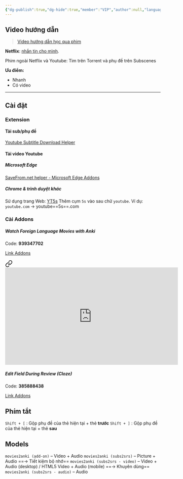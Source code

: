 ```yaml
---
{"dg-publish":true,"dg-hide":true,"member":"VIP","author":null,"language":null,"tags":["add-ons"],"title":"👑 Học qua phim (Youtube, NetFlix,...) - Watch Foreign Language Movies with Anki","permalink":"/iii-anki-nang-cao/hoc-qua-phim-youtube-net-flix-watch-foreign-language-movies-with-anki/","hide":true,"dgPassFrontmatter":true}
---
```



## Video hướng dẫn

> [Video hướng dẫn học qua phim](https://www.facebook.com/groups/ankikhoa2/posts/691552463027056/)

**Netflix**: [nhắn tin cho mình](https://fb.com/tuilaphuc747).

Phim ngoài Netflix và Youtube: Tìm trên Torrent và phụ đề trên Subscenes

**Ưu điểm:**
- Nhanh
- Có video

---
## Cài đặt

### Extension

#### Tải sub/phụ đề

[Youtube Subtitle Download Helper](https://chrome.google.com/webstore/detail/youtube-subtitle-download/dpmmcccjdcgdjnlnicicdbnlmohhpagf)

#### Tải video Youtube
##### Microsoft Edge

[SaveFrom.net helper - Microsoft Edge Addons](https://microsoftedge.microsoft.com/addons/detail/savefromnet-helper/hndfjogdceachkbgioglehonpejcdhem)

##### Chrome & trình duyệt khác

Sử dụng trang Web: [YT5s](https://yt5s.com/)
Thêm cụm `5s` vào sau chữ `youtube`.
Ví dụ: `youtube.com` → youtube==5s==.com

### Cài Addons

##### Watch Foreign Language Movies with Anki

Code: **939347702**

[Link Addons](https://ankiweb.net/shared/info/939347702)


<div class="transclusion internal-embed is-loaded"><a class="markdown-embed-link" href="/vi-top-addons/cach-cai-addons-tren-hocanki-mau/" aria-label="Open link"><svg xmlns="http://www.w3.org/2000/svg" width="24" height="24" viewBox="0 0 24 24" fill="none" stroke="currentColor" stroke-width="2" stroke-linecap="round" stroke-linejoin="round" class="svg-icon lucide-link"><path d="M10 13a5 5 0 0 0 7.54.54l3-3a5 5 0 0 0-7.07-7.07l-1.72 1.71"></path><path d="M14 11a5 5 0 0 0-7.54-.54l-3 3a5 5 0 0 0 7.07 7.07l1.71-1.71"></path></svg></a><div class="markdown-embed">





<iframe width="560" height="315" src="https://www.youtube.com/embed/NUtMVm-eCX8?si=NqvKbLCxmM1eFN_o" title="YouTube video player" frameborder="0" allow="accelerometer; autoplay; clipboard-write; encrypted-media; gyroscope; picture-in-picture; web-share" allowfullscreen></iframe>

</div></div>


##### Edit Field During Review (Cloze)

Code: **385888438**

[Link Addons](https://ankiweb.net/shared/info/385888438)

## Phím tắt

`Shift + [` : Gộp phụ đề của thẻ hiện tại + thẻ **trước**
`Shift + ]` : Gộp phụ đề của thẻ hiện tại + thẻ **sau**

## Models

`movies2anki (add-on)` – Video + Audio 
`movies2anki (subs2srs)` – Picture + Audio ==→ Tiết kiệm bộ nhớ==
`movies2anki (subs2srs - video)` – Video + Audio (desktop) / HTML5 Video + Audio (mobile) ==→ Khuyên dùng==
`movies2anki (subs2srs - audio)` – Audio

